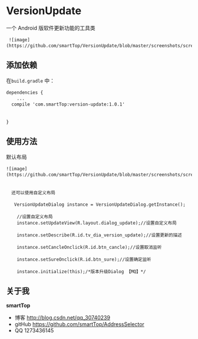 # VersionUpdate

一个 Android 版软件更新功能的工具类




     ![image](https://github.com/smartTop/VersionUpdate/blob/master/screenshots/screenshort1.gif)



## 添加依赖

在`build.gradle` 中：

    dependencies {
        ...
      compile 'com.smartTop:version-update:1.0.1'


    }
    
## 使用方法

   默认布局




    ![image](https://github.com/smartTop/VersionUpdate/blob/master/screenshots/screenshort3.png)


      还可以使用自定义布局

       VersionUpdateDialog instance = VersionUpdateDialog.getInstance();

        //设置自定义布局
        instance.setUpdateView(R.layout.dialog_update);//设置自定义布局

        instance.setDescribe(R.id.tv_dia_version_update);//设置更新的描述

        instance.setCancleOnclick(R.id.btn_cancle);//设置取消监听

        instance.setSureOnclick(R.id.btn_sure);//设置确定监听

        instance.initialize(this);/*版本升级Dialog 【MQ】*/


## 关于我

**smartTop**

- 博客 http://blog.csdn.net/qq_30740239
- gitHub https://github.com/smartTop/AddressSelector
- QQ 1273436145
